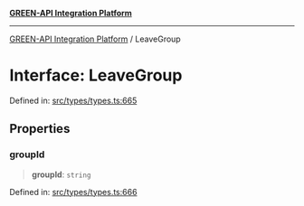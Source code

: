 [**GREEN-API Integration Platform**](../README.md)

***

[GREEN-API Integration Platform](../globals.md) / LeaveGroup

# Interface: LeaveGroup

Defined in: [src/types/types.ts:665](https://github.com/green-api/greenapi-integration/blob/62a96bf9bfbccb88022bc7b0859de19e8c48289f/src/types/types.ts#L665)

## Properties

### groupId

> **groupId**: `string`

Defined in: [src/types/types.ts:666](https://github.com/green-api/greenapi-integration/blob/62a96bf9bfbccb88022bc7b0859de19e8c48289f/src/types/types.ts#L666)
